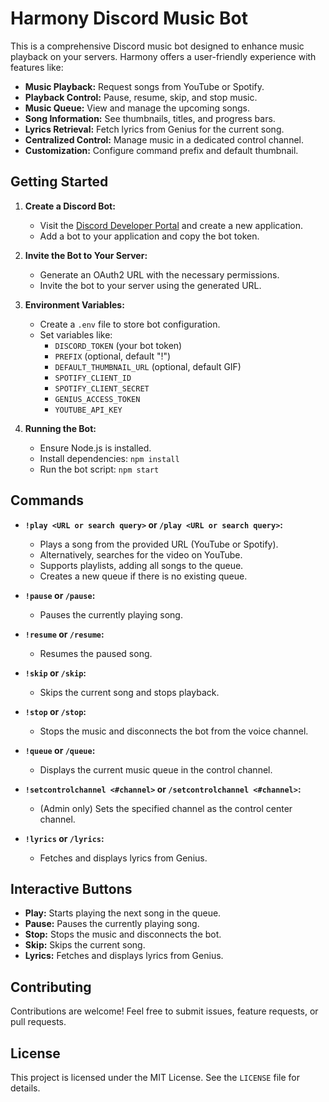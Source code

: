 # Harmony Discord Music Bot

This is a comprehensive Discord music bot designed to enhance music playback on your servers. Harmony offers a user-friendly experience with features like:

- **Music Playback:** Request songs from YouTube or Spotify.
- **Playback Control:** Pause, resume, skip, and stop music.
- **Music Queue:** View and manage the upcoming songs.
- **Song Information:** See thumbnails, titles, and progress bars.
- **Lyrics Retrieval:** Fetch lyrics from Genius for the current song.
- **Centralized Control:** Manage music in a dedicated control channel.
- **Customization:** Configure command prefix and default thumbnail.

## Getting Started

1. **Create a Discord Bot:**
   - Visit the [Discord Developer Portal](https://discord.com/developers/applications) and create a new application.
   - Add a bot to your application and copy the bot token.

2. **Invite the Bot to Your Server:**
   - Generate an OAuth2 URL with the necessary permissions.
   - Invite the bot to your server using the generated URL.

3. **Environment Variables:**
   - Create a `.env` file to store bot configuration.
   - Set variables like:
     - `DISCORD_TOKEN` (your bot token)
     - `PREFIX` (optional, default "!")
     - `DEFAULT_THUMBNAIL_URL` (optional, default GIF)
     - `SPOTIFY_CLIENT_ID`
     - `SPOTIFY_CLIENT_SECRET`
     - `GENIUS_ACCESS_TOKEN`
     - `YOUTUBE_API_KEY`

4. **Running the Bot:**
   - Ensure Node.js is installed.
   - Install dependencies: `npm install`
   - Run the bot script: `npm start`

## Commands

- **`!play <URL or search query>` or `/play <URL or search query>`:**
  - Plays a song from the provided URL (YouTube or Spotify).
  - Alternatively, searches for the video on YouTube.
  - Supports playlists, adding all songs to the queue.
  - Creates a new queue if there is no existing queue.

- **`!pause` or `/pause`:**
  - Pauses the currently playing song.

- **`!resume` or `/resume`:**
  - Resumes the paused song.

- **`!skip` or `/skip`:**
  - Skips the current song and stops playback.

- **`!stop` or `/stop`:**
  - Stops the music and disconnects the bot from the voice channel.

- **`!queue` or `/queue`:**
  - Displays the current music queue in the control channel.

- **`!setcontrolchannel <#channel>` or `/setcontrolchannel <#channel>`:**
  - (Admin only) Sets the specified channel as the control center channel.

- **`!lyrics` or `/lyrics`:**
  - Fetches and displays lyrics from Genius.

## Interactive Buttons

- **Play:** Starts playing the next song in the queue.
- **Pause:** Pauses the currently playing song.
- **Stop:** Stops the music and disconnects the bot.
- **Skip:** Skips the current song.
- **Lyrics:** Fetches and displays lyrics from Genius.

## Contributing

Contributions are welcome! Feel free to submit issues, feature requests, or pull requests.

## License

This project is licensed under the MIT License. See the `LICENSE` file for details.
